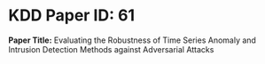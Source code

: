 # KDD Paper ID: 61
**Paper Title:** Evaluating the Robustness of Time Series Anomaly and Intrusion Detection Methods against Adversarial Attacks 
